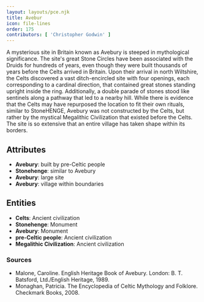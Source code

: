 ```yaml
---
layout: layouts/pce.njk
title: Avebur
icon: file-lines
order: 175
contributors: [ 'Christopher Godwin' ]
---
```

A mysterious site in Britain known as Avebury is steeped in mythological significance. The site's great Stone Circles have been associated with the Druids for hundreds of years, even though they were built thousands of years before the Celts arrived in Britain. Upon their arrival in north Wiltshire, the Celts discovered a vast ditch-encircled site with four openings, each corresponding to a cardinal direction, that contained great stones standing upright inside the ring. Additionally, a double parade of stones stood like sentinels along a pathway that led to a nearby hill. While there is evidence that the Celts may have repurposed the location to fit their own rituals, similar to StoneHENGE, Avebury was not constructed by the Celts, but rather by the mystical Megalithic Civilization that existed before the Celts. The site is so extensive that an entire village has taken shape within its borders.

## Attributes

- **Avebury**: built by pre-Celtic people
- **Stonehenge**: similar to Avebury
- **Avebury**: large site
- **Avebury**: village within boundaries

## Entities

- **Celts**: Ancient civilization
- **Stonehenge**: Monument
- **Avebury**: Monument
- **pre-Celtic people**: Ancient civilization
- **Megalithic Civilization**: Ancient civilization

### Sources

- Malone, Caroline. English Heritage Book of Avebury. London: B. T. Batsford, Ltd./English Heritage, 1989.
- Monaghan, Patricia. The Encyclopedia of Celtic Mythology and Folklore. Checkmark Books, 2008.

